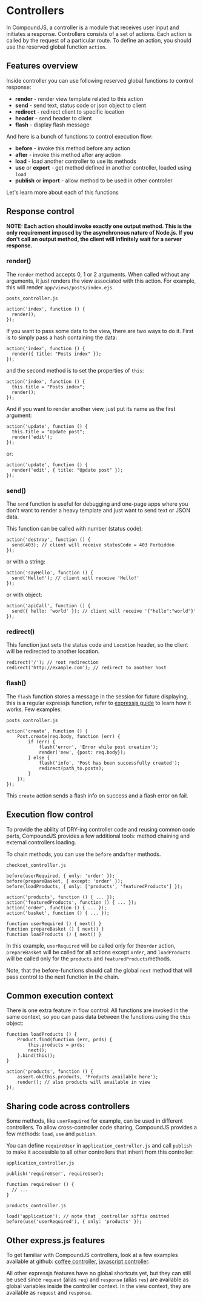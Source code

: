 # Controllers

In CompoundJS, a controller is a module that receives user input and initiates a response. Controllers consists of a set of actions. Each action is called by the request of a particular route. To define an action, you should use the reserved global function `action`.

## Features overview

Inside controller you can use following reserved global functions to control response:

* <strong>render</strong> - render view template related to this action
* <strong>send</strong> - send text, status code or json object to client
* <strong>redirect</strong> - redirect client to specific location
* <strong>header</strong> - send header to client
* <strong>flash</strong> - display flash message

And here is a bunch of functions to control execution flow:

* <strong>before</strong> - invoke this method before any action
* <strong>after</strong> - invoke this method after any action
* <strong>load</strong> - load another controller to use its methods
* <strong>use</strong> or <strong>export</strong> - get method defined in another controller, loaded using `load`
* <strong>publish</strong> or <strong>import</strong> - allow method to be used in other controller

Let's learn more about each of this functions

## Response control

<strong>NOTE: Each action should invoke exactly one output method. This is the only requirement imposed by the asynchronous nature of Node.js. If you don't call an output method, the client will infinitely wait for a server response.</strong>

### render()

The `render` method accepts 0, 1 or 2 arguments. When called without any arguments, it just renders the view associated with this action. For example, this will render `app/views/posts/index.ejs`.

`posts_controller.js`
```
action('index', function () {
  render();
});
```

If you want to pass some data to the view, there are two ways to do it. First is to simply pass a hash containing the data:

```
action('index', function () {
  render({ title: "Posts index" });
});
```

and the second method is to set the properties of `this`:

```
action('index', function () {
  this.title = "Posts index";
  render();
});
```

And if you want to render another view, just put its name as the first argument:

```
action('update', function () {
  this.title = "Update post";
  render('edit');
});
```

or:

```
action('update', function () {
  render('edit', { title: "Update post" });
});
```

### send()

The `send` function is useful for debugging and one-page apps where you don't want to render a heavy template and just want to send text or JSON data.

This function can be called with number (status code):

```
action('destroy', function () {
  send(403); // client will receive statusCode = 403 Forbidden
});
```

or with a string:

```
action('sayHello', function () {
  send('Hello!'); // client will receive 'Hello!'
});
```

or with object:

```
action('apiCall', function () {
  send({ hello: 'world' }); // client will receive '{"hello":"world"}'
});
```

### redirect()

This function just sets the status code and `Location` header, so the client will be redirected to another location.

```
redirect('/'); // root redirection
redirect('http://example.com'); // redirect to another host
```

### flash()

The `flash` function stores a message in the session for future displaying, this is a regular expressjs function, refer to [expressjs guide](http://expressjs.com/guide.html#req.flash() "expressjs guide") to learn how it works. Few examples:

`posts_controller.js`
```
action('create', function () {
    Post.create(req.body, function (err) {
        if (err) {
            flash('error', 'Error while post creation');
            render('new', {post: req.body});
        } else {
            flash('info', 'Post has been successfully created');
            redirect(path_to.posts);
        }
    });
});
```

This `create` action sends a flash info on success and a flash error on fail.

## Execution flow control

To provide the ability of DRY-ing controller code and reusing common code parts, CompoundJS provides a few additional tools: method chaining and external controllers loading.

To chain methods, you can use the `before` and`after` methods.

`checkout_controller.js`
```
before(userRequired, { only: 'order' });
before(prepareBasket, { except: 'order' });
before(loadProducts, { only: ['products', 'featuredProducts'] });

action('products', function () { ... });
action('featuredProducts', function () { ... });
action('order', function () { ... });
action('basket', function () { ... });

function userRequired () { next() }
function prepareBasket () { next() }
function loadProducts () { next() }
```

In this example, `userRequired` will be called only for the`order` action, `prepareBasket` will be called for all actions except `order`, and `loadProducts` will be called only for the `products` and `featuredProducts`methods.

Note, that the before-functions should call the global `next` method that will pass control to the next function in the chain.

## Common execution context

There is one extra feature in flow control: All functions are invoked in the same context, so you can pass data between the functions using the `this` object:

```
function loadProducts () {
    Product.find(function (err, prds) {
        this.products = prds;
        next();
    }.bind(this));
}

action('products', function () {
    assert.ok(this.products, 'Products available here');
    render(); // also products will available in view
});
```

## Sharing code across controllers

Some methods, like `userRequired` for example, can be used in different controllers. To allow cross-controller code sharing, CompoundJS provides a few methods: `load`, `use` and `publish`.

You can define `requireUser` in `application_controller.js` and call `publish` to make it accessible to all other controllers that inherit from this controller:

`application_controller.js`
```
publish('requireUser', requireUser);

function requireUser () {
  // ...
}
```

`products_controller.js`
```
load('application'); // note that _controller siffix omitted
before(use('userRequired'), { only: 'products' });
```

## Other express.js features

To get familiar with CompoundJS controllers, look at a few examples available at github: [coffee controller](https://github.com/anatoliychakkaev/railwayjs.com/blob/master/app/controllers/pages_controller.coffee "coffee controller"), [javascript controller](https://github.com/1602/router/blob/master/app/controllers/users_controller.js "javascript controller").

All other expressjs features have no global shortcuts yet, but they can still be used since `request` (alias  `req`) and `response` (alias `res`) are available as global variables inside the controller context. In the view context, they are available as `request` and `response`.


